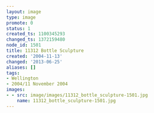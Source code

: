```yaml
---
layout: image
type: image
promote: 0
status: 1
created_ts: 1100345293
changed_ts: 1372159480
node_id: 1501
title: 11312 Bottle Sculpture
created: '2004-11-13'
changed: '2013-06-25'
aliases: []
tags:
- Wellington
- 2004/11 November 2004
images:
- - src: image/images/11312_bottle_sculpture-1501.jpg
    name: 11312_bottle_sculpture-1501.jpg
---
```


